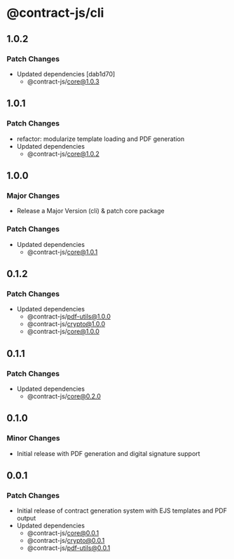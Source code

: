 # @contract-js/cli

## 1.0.2

### Patch Changes

- Updated dependencies [dab1d70]
  - @contract-js/core@1.0.3

## 1.0.1

### Patch Changes

- refactor: modularize template loading and PDF generation
- Updated dependencies
  - @contract-js/core@1.0.2

## 1.0.0

### Major Changes

- Release a Major Version (cli) & patch core package

### Patch Changes

- Updated dependencies
  - @contract-js/core@1.0.1

## 0.1.2

### Patch Changes

- Updated dependencies
  - @contract-js/pdf-utils@1.0.0
  - @contract-js/crypto@1.0.0
  - @contract-js/core@1.0.0

## 0.1.1

### Patch Changes

- Updated dependencies
  - @contract-js/core@0.2.0

## 0.1.0

### Minor Changes

- Initial release with PDF generation and digital signature support

## 0.0.1

### Patch Changes

- Initial release of contract generation system with EJS templates and PDF output
- Updated dependencies
  - @contract-js/core@0.0.1
  - @contract-js/crypto@0.0.1
  - @contract-js/pdf-utils@0.0.1
